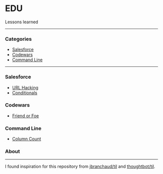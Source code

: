 # EDU
Lessons learned

---

### Categories

* [Salesforce](#salesforce)
* [Codewars](#codewars)
* [Command Line](#command-line)

---

### Salesforce
- [URL Hacking](salesforce/url_hacking.md)
- [Conditionals](salesforce/conditionals.md)

### Codewars
- [Friend or Foe](codewars/friend_or_foe.rb)

### Command Line
- [Column Count](commandline/column_count.md) 

### About
---
I found inspiration for this repository from [jbranchaud/til](https://github.com/jbranchaud/til) and [thoughtbot/til](https://github.com/thoughtbot/til).


